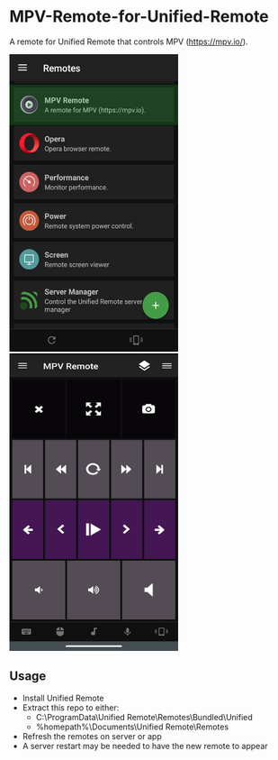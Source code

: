 # MPV-Remote-for-Unified-Remote
A remote for Unified Remote that controls MPV (https://mpv.io/).

<img src="https://raw.githubusercontent.com/HRKings/MPV-Unified-Remote/master/Screenshots/1.png" width="300" height="528"> <img src="https://raw.githubusercontent.com/HRKings/MPV-Unified-Remote/master/Screenshots/2.jpg" width="300" height="528">

## Usage
- Install Unified Remote
- Extract this repo to either:
  - C:\ProgramData\Unified Remote\Remotes\Bundled\Unified
  - %homepath%\Documents\Unified Remote\Remotes
- Refresh the remotes on server or app
- A server restart may be needed to have the new remote to appear
